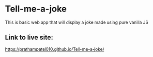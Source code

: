 # Tell-me-a-joke
This is basic web app that will display a joke made using pure vanilla JS

## Link to live site:
https://prathampatel010.github.io/Tell-me-a-joke/
